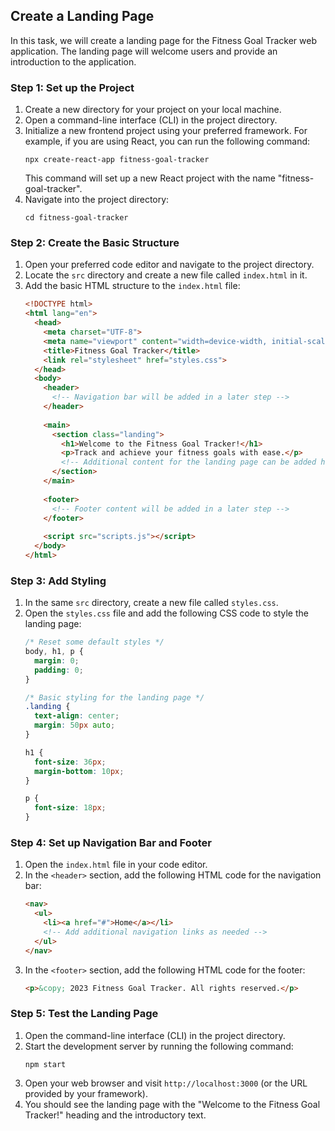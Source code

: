 
## Create a Landing Page

In this task, we will create a landing page for the Fitness Goal Tracker web application. The landing page will welcome users and provide an introduction to the application.

### Step 1: Set up the Project

1. Create a new directory for your project on your local machine.
2. Open a command-line interface (CLI) in the project directory.
3. Initialize a new frontend project using your preferred framework. For example, if you are using React, you can run the following command:
   ```shell
   npx create-react-app fitness-goal-tracker
   ```
   This command will set up a new React project with the name "fitness-goal-tracker".
4. Navigate into the project directory:
   ```shell
   cd fitness-goal-tracker
   ```

### Step 2: Create the Basic Structure

1. Open your preferred code editor and navigate to the project directory.
2. Locate the `src` directory and create a new file called `index.html` in it.
3. Add the basic HTML structure to the `index.html` file:
   ```html
   <!DOCTYPE html>
   <html lang="en">
     <head>
       <meta charset="UTF-8">
       <meta name="viewport" content="width=device-width, initial-scale=1.0">
       <title>Fitness Goal Tracker</title>
       <link rel="stylesheet" href="styles.css">
     </head>
     <body>
       <header>
         <!-- Navigation bar will be added in a later step -->
       </header>
       
       <main>
         <section class="landing">
           <h1>Welcome to the Fitness Goal Tracker!</h1>
           <p>Track and achieve your fitness goals with ease.</p>
           <!-- Additional content for the landing page can be added here -->
         </section>
       </main>
       
       <footer>
         <!-- Footer content will be added in a later step -->
       </footer>
       
       <script src="scripts.js"></script>
     </body>
   </html>
   ```

### Step 3: Add Styling

1. In the same `src` directory, create a new file called `styles.css`.
2. Open the `styles.css` file and add the following CSS code to style the landing page:
   ```css
   /* Reset some default styles */
   body, h1, p {
     margin: 0;
     padding: 0;
   }
   
   /* Basic styling for the landing page */
   .landing {
     text-align: center;
     margin: 50px auto;
   }
   
   h1 {
     font-size: 36px;
     margin-bottom: 10px;
   }
   
   p {
     font-size: 18px;
   }
   ```
   
### Step 4: Set up Navigation Bar and Footer

1. Open the `index.html` file in your code editor.
2. In the `<header>` section, add the following HTML code for the navigation bar:
   ```html
   <nav>
     <ul>
       <li><a href="#">Home</a></li>
       <!-- Add additional navigation links as needed -->
     </ul>
   </nav>
   ```
3. In the `<footer>` section, add the following HTML code for the footer:
   ```html
   <p>&copy; 2023 Fitness Goal Tracker. All rights reserved.</p>
   ```
   
### Step 5: Test the Landing Page

1. Open the command-line interface (CLI) in the project directory.
2. Start the development server by running the following command:
   ```shell
   npm start
   ```
3. Open your web browser and visit `http://localhost:3000` (or the URL provided by your framework).
4. You should see the landing page with the "Welcome to the Fitness Goal Tracker!" heading and the introductory text.
